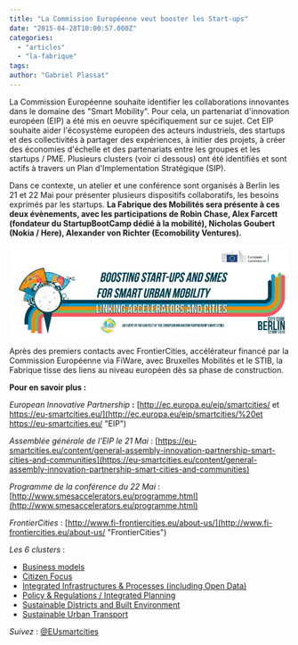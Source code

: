 ```yaml
---
title: "La Commission Européenne veut booster les Start-ups"
date: "2015-04-28T10:00:57.000Z"
categories: 
  - "articles"
  - "la-fabrique"
tags: 
author: "Gabriel Plassat"
---
```


La Commission Européenne souhaite identifier les collaborations innovantes dans le domaine des "Smart Mobility". Pour cela, un partenariat d'innovation européen (EIP) a été mis en oeuvre spécifiquement sur ce sujet. Cet EIP souhaite aider l'écosystème européen des acteurs industriels, des startups et des collectivités à partager des expériences, à initier des projets, à créer des économies d'échelle et des partenariats entre les groupes et les startups / PME. Plusieurs clusters (voir ci dessous) ont été identifiés et sont actifs à travers un Plan d'Implementation Stratégique (SIP).

Dans ce contexte, un atelier et une conférence sont organisés à Berlin les 21 et 22 Mai pour présenter plusieurs dispositifs collaboratifs, les besoins exprimés par les startups. **La Fabrique des Mobilités sera présente à ces deux évènements, avec les participations de Robin Chase, Alex Farcett (fondateur du StartupBootCamp dédié à la mobilité), Nicholas Goubert (Nokia / Here), Alexander von Richter (Ecomobility Ventures).**

[![SMe_berlin12](images/SMe_berlin12.jpg)](http://lafabriquedesmobilites.fr/wp-content/uploads/2015/04/SMe_berlin12.jpg)

Après des premiers contacts avec FrontierCities, accélérateur financé par la Commission Européenne via FiWare, avec Bruxelles Mobilités et le STIB, la Fabrique tisse des liens au niveau européen dès sa phase de construction.

**Pour en savoir plus :**

_European Innovative Partnership_ **:** [http://ec.europa.eu/eip/smartcities/ et https://eu-smartcities.eu/](http://ec.europa.eu/eip/smartcities/%20et https://eu-smartcities.eu/ "EIP")

_Assemblée générale de l'EIP le 21 Mai_ : [https://eu-smartcities.eu/content/general-assembly-innovation-partnership-smart-cities-and-communities](https://eu-smartcities.eu/content/general-assembly-innovation-partnership-smart-cities-and-communities)

_Programme de la conférence du 22 Mai_ : [http://www.smesaccelerators.eu/programme.html](http://www.smesaccelerators.eu/programme.html)

_FrontierCities_ : [http://www.fi-frontiercities.eu/about-us/](http://www.fi-frontiercities.eu/about-us/ "FrontierCities")

_Les 6 clusters_ :

- [Business models](https://eu-smartcities.eu/business-models)
- [Citizen Focus](https://eu-smartcities.eu/citizen-focus)
- [Integrated Infrastructures & Processes (including Open Data)](https://eu-smartcities.eu/integrated-infrastructure-processes)
- [Policy & Regulations / Integrated Planning](https://eu-smartcities.eu/policy-regulations-integrated-planning)
- [Sustainable Districts and Built Environment](https://eu-smartcities.eu/sustainable-districts-and-built-environment)
- [Sustainable Urban Transport](https://eu-smartcities.eu/sustainable-urban-transport)

_Suivez_ : [@EUsmartcities](https://twitter.com/EUSmartCities/media "twitter")
